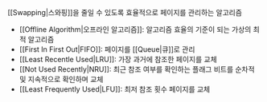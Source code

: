 [[Swapping|스와핑]]을 줄일 수 있도록 효율적으로 페이지를 관리하는 알고리즘
- [[Offline Algorithm|오프라인 알고리즘]]: 알고리즘 효율의 기준이 되는 가상의 최적 알고리즘
- [[First In First Out|FIFO]]: 페이지를 [[Queue|큐]]로 관리
- [[Least Recentle Used|LRU]]: 가장 과거에 참조한 페이지를 교체
- [[Not Used Recently|NRU]]: 최근 참조 여부를 확인하는 플래그 비트를 순차적 및 지속적으로 확인하며 교체
- [[Least Frequently Used|LFU]]: 최저 참조 횟수 페이지를 교체